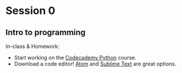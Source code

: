 # Session 0
## Intro to programming

In-class & Homework:
* Start working on the [Codecademy Python](https://www.codecademy.com/learn/learn-python) course.
* Download a code editor! [Atom](https://atom.io/) and [Sublime Text](https://www.sublimetext.com/) are great options.